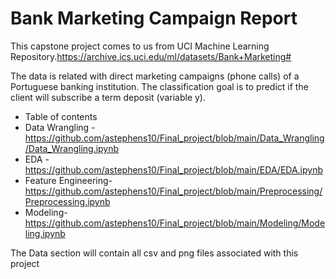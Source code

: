 # Bank Marketing Campaign Report
This capstone project comes to us from UCI Machine Learning Repository.https://archive.ics.uci.edu/ml/datasets/Bank+Marketing#  

The data is related with direct marketing campaigns (phone calls) of a Portuguese banking institution. The classification goal is to predict if the client will subscribe a term deposit (variable y). 

* Table of contents 
* Data Wrangling - https://github.com/astephens10/Final_project/blob/main/Data_Wrangling/Data_Wrangling.ipynb
* EDA - https://github.com/astephens10/Final_project/blob/main/EDA/EDA.ipynb
* Feature Engineering- https://github.com/astephens10/Final_project/blob/main/Preprocessing/Preprocessing.ipynb
* Modeling- https://github.com/astephens10/Final_project/blob/main/Modeling/Modeling.ipynb

The Data section will contain all csv and png files associated with this project 
